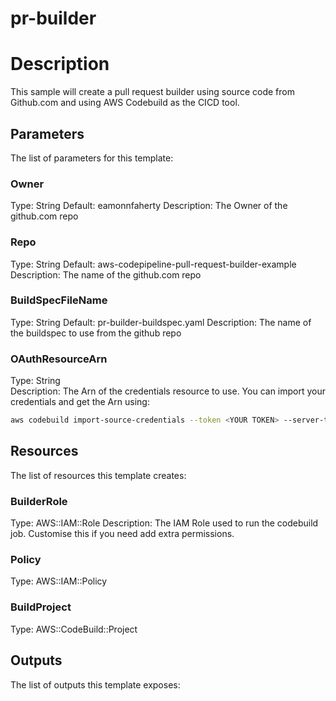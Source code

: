 # pr-builder
# Description
This sample will create a pull request builder using source code from Github.com and using AWS Codebuild as the CICD
tool.


## Parameters
The list of parameters for this template:

### Owner 
Type: String 
Default: eamonnfaherty 
Description: The Owner of the github.com repo 
### Repo 
Type: String 
Default: aws-codepipeline-pull-request-builder-example 
Description: The name of the github.com repo 
### BuildSpecFileName 
Type: String 
Default: pr-builder-buildspec.yaml 
Description: The name of the buildspec to use from the github repo 
### OAuthResourceArn 
Type: String  
Description: The Arn of the credentials resource to use.  You can import your credentials and get the Arn using:
``` bash
aws codebuild import-source-credentials --token <YOUR TOKEN> --server-type GITHUB --auth-type PERSONAL_ACCESS_TOKEN
```
 

## Resources
The list of resources this template creates:

### BuilderRole 
Type: AWS::IAM::Role 
Description: The IAM Role used to run the codebuild job.  Customise this if you need add extra permissions. 
### Policy 
Type: AWS::IAM::Policy  
### BuildProject 
Type: AWS::CodeBuild::Project  

## Outputs
The list of outputs this template exposes:
